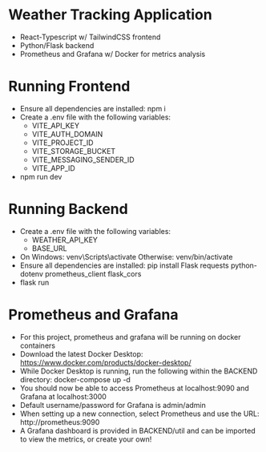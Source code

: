 # Weather Tracking Application
- React-Typescript w/ TailwindCSS frontend
- Python/Flask backend
- Prometheus and Grafana w/ Docker for metrics analysis

# Running Frontend
- Ensure all dependencies are installed: npm i
- Create a .env file with the following variables: 
    - VITE_API_KEY
    - VITE_AUTH_DOMAIN
    - VITE_PROJECT_ID
    - VITE_STORAGE_BUCKET
    - VITE_MESSAGING_SENDER_ID
    - VITE_APP_ID
- npm run dev

# Running Backend
- Create a .env file with the following variables: 
    - WEATHER_API_KEY
    - BASE_URL
- On Windows: venv\Scripts\activate  Otherwise: venv/bin/activate
- Ensure all dependencies are installed: pip install Flask requests python-dotenv prometheus_client flask_cors
- flask run

# Prometheus and Grafana
- For this project, prometheus and grafana will be running on docker containers
- Download the latest Docker Desktop: https://www.docker.com/products/docker-desktop/
- While Docker Desktop is running, run the following within the BACKEND directory: docker-compose up -d
- You should now be able to access Prometheus at localhost:9090 and Grafana at localhost:3000
- Default username/password for Grafana is admin/admin
- When setting up a new connection, select Prometheus and use the URL: http://prometheus:9090
- A Grafana dashboard is provided in BACKEND/util and can be imported to view the metrics, or create your own!